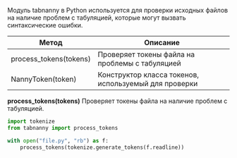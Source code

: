 Модуль tabnanny в Python используется для проверки исходных файлов
на наличие проблем с табуляцией, которые могут вызвать синтаксические ошибки.

| Метод                  | Описание                                              |
|------------------------|-------------------------------------------------------|
| process_tokens(tokens) | Проверяет токены файла на проблемы с табуляцией       |
| NannyToken(token)      | Конструктор класса токенов, используемый для проверки |

**process_tokens(tokens)** Проверяет токены файла на наличие проблем с табуляцией.

```python
import tokenize
from tabnanny import process_tokens

with open("file.py", "rb") as f:
    process_tokens(tokenize.generate_tokens(f.readline))
```
